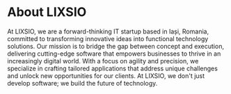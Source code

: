 # About LIXSIO

At LIXSIO, we are a forward-thinking IT startup based in Iași, Romania, committed to transforming innovative ideas into functional technology solutions. Our mission is to bridge the gap between concept and execution, delivering cutting-edge software that empowers businesses to thrive in an increasingly digital world. With a focus on agility and precision, we specialize in crafting tailored applications that address unique challenges and unlock new opportunities for our clients. At LIXSIO, we don't just develop software; we build the future of technology.